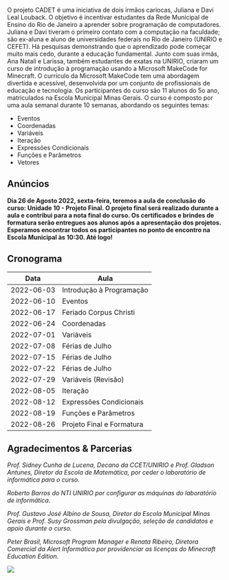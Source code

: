 O projeto CADET é uma iniciativa de dois irmãos cariocas, Juliana e Davi Leal Louback. O objetivo é incentivar estudantes da Rede Municipal de Ensino do Rio de Janeiro a aprender sobre programação de computadores. Juliana e Davi tiveram o primeiro contato com a computação na faculdade; são ex-aluna e aluno de universidades federais no Rio de Janeiro (UNIRIO e CEFET). Há pesquisas demonstrando que o aprendizado pode começar muito mais cedo, durante a educação fundamental. Junto com suas irmãs, Ana Natali e Larissa, também estudantes de exatas na UNIRIO, criaram um curso de introdução à programação usando a Microsoft MakeCode for Minecraft. O currículo da Microsoft MakeCode  tem uma abordagem divertida e acessível, desenvolvida por um conjunto de profissionais de educação e tecnologia.
Os participantes do curso são 11 alunos do 5o ano, matriculados na Escola Municipal Minas Gerais. O curso é composto por uma aula semanal durante 10 semanas, abordando os seguintes temas:

* Eventos
* Coordenadas
* Variáveis 
* Iteração
* Expressões Condicionais
* Funções e Parâmetros
* Vetores

## Anúncios 

**Dia 26 de Agosto 2022, sexta-feira, teremos a aula de conclusão do curso: Unidade 10 - Projeto Final. O projeto final será realizado durante a aula e contribui para a nota final do curso. Os certificados e brindes de formatura serão entregues aos alunos após a apresentação dos projetos. Esperamos encontrar todos os participantes no ponto de encontro na Escola Municipal às 10:30. Até logo!**

## Cronograma

| Data	      | Aula		      	|
| ----------- | ----------------------- |
| 2022-06-03  | Introdução à Programação |
| 2022-06-10  | Eventos		      		|
| 2022-06-17  | Feriado Corpus Christi	|
| 2022-06-24  | Coordenadas		   |
| 2022-07-01  | Variáveis					|
| 2022-07-08  | Férias de Julho					|
| 2022-07-15  | Férias de Julho					|
| 2022-07-22  | Férias de Julho					|
| 2022-07-29  | Variáveis (Revisão)				|
| 2022-08-05  | Iteração					|
| 2022-08-12  | Expressões Condicionais				|
| 2022-08-19  | Funções e Parâmetros				|
| 2022-08-26  | Projeto Final e Formatura			|


## Agradecimentos & Parcerias


_Prof. Sidney Cunha de Lucena, Decano da CCET/UNIRIO e Prof. Gladson Antunes, Diretor da Escola de Matemática, por ceder o laboratório de informática para o curso._

_Roberto Barros do NTI UNIRIO por configurar as máquinas do laboratório de informática._

_Prof. Gustavo José Albino de Sousa, Diretor da Escola Municipal Minas Gerais e Prof. Susy Grossman pela divulgação, seleção de candidatos e apoio durante o curso._

_Peter Brasil, Microsoft Program Manager e Renata Ribeiro, Diretora Comercial da Alert Informática por providenciar as licenças do Minecraft Education Edition._


![](../assets/img/class.jpg)



